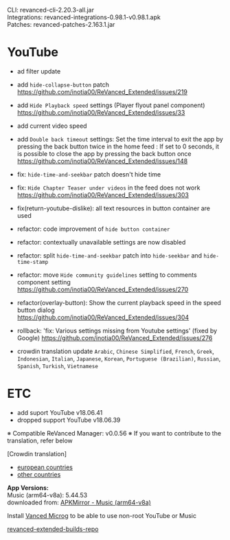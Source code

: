CLI: revanced-cli-2.20.3-all.jar  
Integrations: revanced-integrations-0.98.1-v0.98.1.apk  
Patches: revanced-patches-2.163.1.jar  

YouTube
==
- ad filter update
- add `hide-collapse-button` patch https://github.com/inotia00/ReVanced_Extended/issues/219
- add `Hide Playback speed` settings (Player flyout panel component) https://github.com/inotia00/ReVanced_Extended/issues/33
- add current video speed 
- add `Double back timeout` settings: Set the time interval to exit the app by pressing the back button twice in the home feed
: If set to 0 seconds, it is possible to close the app by pressing the back button once https://github.com/inotia00/ReVanced_Extended/issues/148

- fix: `hide-time-and-seekbar` patch doesn't hide time
- fix: `Hide Chapter Teaser under videos` in the feed does not work https://github.com/inotia00/ReVanced_Extended/issues/303
- fix(return-youtube-dislike): all text resources in button container are used

- refactor: code improvement of `hide button container`
- refactor: contextually unavailable settings are now disabled
- refactor: split `hide-time-and-seekbar` patch into `hide-seekbar` and `hide-time-stamp`
- refactor: move `Hide community guidelines` setting to comments component setting https://github.com/inotia00/ReVanced_Extended/issues/270
- refactor(overlay-button): Show the current playback speed in the speed button dialog https://github.com/inotia00/ReVanced_Extended/issues/304

- rollback: 'fix: Various settings missing from Youtube settings' (fixed by Google) https://github.com/inotia00/ReVanced_Extended/issues/276

- crowdin translation update
`Arabic`, `Chinese Simplified`, `French`, `Greek`, `Indonesian`, `Italian`, `Japanese`, `Korean`, `Portuguese (Brazilian)`, `Russian`, `Spanish`, `Turkish`, `Vietnamese`

ETC
==
- add suport YouTube v18.06.41
- dropped support YouTube v18.06.39


※ Compatible ReVanced Manager: v0.0.56
※ If you want to contribute to the translation, refer below

[Crowdin translation]
- [european countries](https://crowdin.com/project/revancedextendedeu)
- [other countries](https://crowdin.com/project/revancedextended)
  
**App Versions:**  
Music (arm64-v8a): 5.44.53  
downloaded from: [APKMirror - Music (arm64-v8a)](https://www.apkmirror.com/apk/google-inc/youtube-music/youtube-music-5-44-53-release/youtube-music-5-44-53-android-apk-download/)  

Install [Vanced Microg](https://github.com/inotia00/VancedMicroG/releases) to be able to use non-root YouTube or Music  

[revanced-extended-builds-repo](https://github.com/E85Addict/revanced-extended-builds)  
